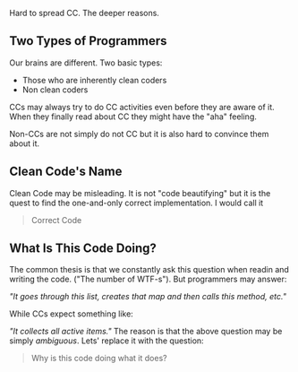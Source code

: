Hard to spread CC. The deeper reasons.

## Two Types of Programmers

Our brains are different. Two basic types:

* Those who are inherently clean coders
* Non clean coders

CCs may always try to do CC activities even before they are aware of it. When they finally read about CC they might have the "aha" feeling.

Non-CCs are not simply do not CC but it is also hard to convince them about it.

## Clean Code's Name

Clean Code may be misleading. It is not "code beautifying" but it is the quest to find the one-and-only correct implementation. I would call it

> Correct Code

## What Is This Code Doing?

The common thesis is that we constantly ask this question when readin and writing the code. ("The number of WTF-s"). But programmers may answer:

*"It goes through this list, creates that map and then calls this method, etc."*

While CCs expect something like:

*"It collects all active items."*
 The reason is that the above question may be simply *ambiguous*. Lets' replace it with the question:
 
 > Why is this code doing what it does?
